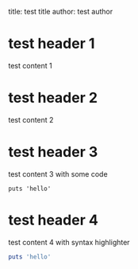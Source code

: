 title: test title
author: test author


# test header 1

test content 1


# test header 2

test content 2


# test header 3

test content 3 with some code

```
puts 'hello'
```

# test header 4

test content 4 with syntax highlighter

```ruby
puts 'hello'
```
